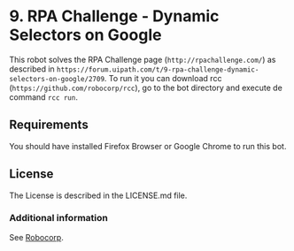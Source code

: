 # 9. RPA Challenge - Dynamic Selectors on Google

This robot solves the RPA Challenge page (`http://rpachallenge.com/`) as described in `https://forum.uipath.com/t/9-rpa-challenge-dynamic-selectors-on-google/2709`. To run it you can download rcc (`https://github.com/robocorp/rcc`), go to the bot directory and execute de command `rcc run`.

## Requirements
You should have installed Firefox Browser or Google Chrome to run this bot.

## License

The License is described in the LICENSE.md file.

### Additional information
See [Robocorp](https://robocorp.com).
